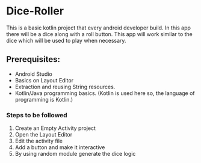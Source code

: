 # Dice-Roller

This is a basic kotlin project that every android developer build. In this app there will be a dice along with a roll button. This app will work similar to the dice which will be used to play when necessary.

## Prerequisites:
 - Android Studio
 - Basics on Layout Editor
 - Extraction and reusing String resources.
 - Kotlin/Java programming basics. (Kotlin is used here so, the language of programming is Kotlin.)
 
 ### Steps to be followed
 
 1. Create an Empty Activity project
 2. Open the Layout Editor
 3. Edit the activity file
 4. Add a button and make it interactive
 5. By using random module generate the dice logic
 
